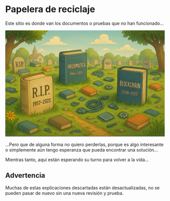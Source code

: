 # Papelera de reciclaje

Este sitio es donde van los documentos o pruebas que no han funcionado...

<img src="cementery.png" alt="cementerio" width="600">

...Pero que de alguna forma no quiero perderlas, porque es algo interesante o simplemente aún tengo esperanza que pueda encontrar una solución...

Mientras tanto, aquí están esperando su turno para volver a la vida...

## Advertencia

Muchas de estas explicaciones descartadas están desactualizadas, no se pueden pasar de nuevo sin una nueva revisión y prueba.
